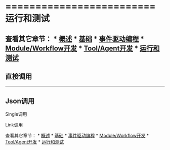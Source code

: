 =========================
运行和测试
=========================

查看其它章节：
    * [概述](biocluster)
    * [基础](/biocluster/Basic)
    * [事件驱动编程](/biocluster/Event_Oriented)
    * [Module/Workflow开发](/biocluster/Moudule_Workflow)
    * [Tool/Agent开发](/biocluster/Tool_Agent)
    * [运行和测试](/biocluster/Run_Test)
-----------------------
直接调用
-----------------------
-----------------------
Json调用
-----------------------

Single调用


Link调用


查看其它章节：
    * [概述](biocluster)
    * [基础](/biocluster/Basic)
    * [事件驱动编程](/biocluster/Event_Oriented)
    * [Module/Workflow开发](/biocluster/Moudule_Workflow)
    * [Tool/Agent开发](/biocluster/Tool_Agent)
    * [运行和测试](/biocluster/Run_Test)
